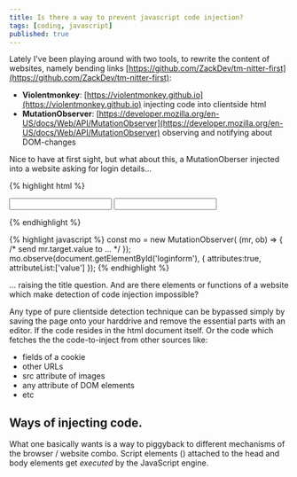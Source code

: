 ```yaml
---
title: Is there a way to prevent javascript code injection?
tags: [coding, javascript]
published: true
---
```

Lately I've been playing around with two tools, to rewrite the content of websites, namely bending links [https://github.com/ZackDev/tm-nitter-first](https://github.com/ZackDev/tm-nitter-first):

* **Violentmonkey**: [https://violentmonkey.github.io](https://violentmonkey.github.io) injecting code into clientside html
* **MutationObserver**: [https://developer.mozilla.org/en-US/docs/Web/API/MutationObserver](https://developer.mozilla.org/en-US/docs/Web/API/MutationObserver) observing and notifying about DOM-changes

Nice to have at first sight, but what about this, a MutationOberser injected into a website asking for login details...

{% highlight html %}
<form id="loginform">
    <input id="name" type="text"></input>
    <input id="password" type="text"></input>
</form>
{% endhighlight %}

{% highlight javascript %}
const mo = new MutationObserver(
    (mr, ob) => {
        /* send mr.target.value to ... */
    });
mo.observe(document.getElementById('loginform'), {
    attributes:true, attributeList:['value']
    });
{% endhighlight %}

... raising the title question. And are there elements or functions of a website which make detection of code injection impossible?

Any type of pure clientside detection technique can be bypassed simply by saving the page onto your harddrive and remove the essential parts with an editor. If the code resides in the html document itself. Or the code which fetches the the code-to-inject from other sources like:

* fields of a cookie
* other URLs
* src attribute of images
* any attribute of DOM elements
* etc

## Ways of injecting code.
What one basically wants is a way to piggyback to different mechanisms of the browser / website combo. Script elements (<script></script>) attached to the head and body elements get *executed* by the JavaScript engine.